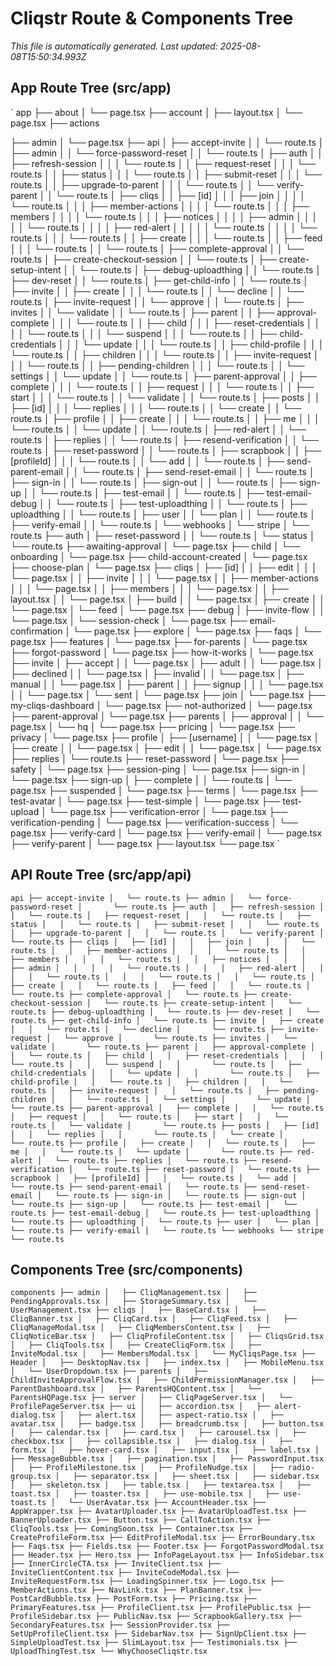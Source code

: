 # Cliqstr Route & Components Tree

*This file is automatically generated. Last updated: 2025-08-08T15:50:34.993Z*

## App Route Tree (src/app)

`
app
├── about
│   └── page.tsx
├── account
│   ├── layout.tsx
│   └── page.tsx
├── actions

├── admin
│   └── page.tsx
├── api
│   ├── accept-invite
│   │   └── route.ts
│   ├── admin
│   │   └── force-password-reset
│   │       └── route.ts
│   ├── auth
│   │   ├── refresh-session
│   │   │   └── route.ts
│   │   ├── request-reset
│   │   │   └── route.ts
│   │   ├── status
│   │   │   └── route.ts
│   │   ├── submit-reset
│   │   │   └── route.ts
│   │   ├── upgrade-to-parent
│   │   │   └── route.ts
│   │   └── verify-parent
│   │       └── route.ts
│   ├── cliqs
│   │   ├── [id]
│   │   │   ├── join
│   │   │   │   └── route.ts
│   │   │   ├── member-actions
│   │   │   │   └── route.ts
│   │   │   ├── members
│   │   │   │   └── route.ts
│   │   │   ├── notices
│   │   │   │   ├── admin
│   │   │   │   │   └── route.ts
│   │   │   │   ├── red-alert
│   │   │   │   │   └── route.ts
│   │   │   │   └── route.ts
│   │   │   └── route.ts
│   │   ├── create
│   │   │   └── route.ts
│   │   ├── feed
│   │   │   └── route.ts
│   │   └── route.ts
│   ├── complete-approval
│   │   └── route.ts
│   ├── create-checkout-session
│   │   └── route.ts
│   ├── create-setup-intent
│   │   └── route.ts
│   ├── debug-uploadthing
│   │   └── route.ts
│   ├── dev-reset
│   │   └── route.ts
│   ├── get-child-info
│   │   └── route.ts
│   ├── invite
│   │   ├── create
│   │   │   └── route.ts
│   │   └── decline
│   │       └── route.ts
│   ├── invite-request
│   │   └── approve
│   │       └── route.ts
│   ├── invites
│   │   └── validate
│   │       └── route.ts
│   ├── parent
│   │   ├── approval-complete
│   │   │   └── route.ts
│   │   ├── child
│   │   │   ├── reset-credentials
│   │   │   │   └── route.ts
│   │   │   └── suspend
│   │   │       └── route.ts
│   │   ├── child-credentials
│   │   │   └── update
│   │   │       └── route.ts
│   │   ├── child-profile
│   │   │   └── route.ts
│   │   ├── children
│   │   │   └── route.ts
│   │   ├── invite-request
│   │   │   └── route.ts
│   │   ├── pending-children
│   │   │   └── route.ts
│   │   └── settings
│   │       └── update
│   │           └── route.ts
│   ├── parent-approval
│   │   ├── complete
│   │   │   └── route.ts
│   │   ├── request
│   │   │   └── route.ts
│   │   ├── start
│   │   │   └── route.ts
│   │   └── validate
│   │       └── route.ts
│   ├── posts
│   │   ├── [id]
│   │   │   └── replies
│   │   │       └── route.ts
│   │   └── create
│   │       └── route.ts
│   ├── profile
│   │   ├── create
│   │   │   └── route.ts
│   │   ├── me
│   │   │   └── route.ts
│   │   └── update
│   │       └── route.ts
│   ├── red-alert
│   │   └── route.ts
│   ├── replies
│   │   └── route.ts
│   ├── resend-verification
│   │   └── route.ts
│   ├── reset-password
│   │   └── route.ts
│   ├── scrapbook
│   │   ├── [profileId]
│   │   │   └── route.ts
│   │   └── add
│   │       └── route.ts
│   ├── send-parent-email
│   │   └── route.ts
│   ├── send-reset-email
│   │   └── route.ts
│   ├── sign-in
│   │   └── route.ts
│   ├── sign-out
│   │   └── route.ts
│   ├── sign-up
│   │   └── route.ts
│   ├── test-email
│   │   └── route.ts
│   ├── test-email-debug
│   │   └── route.ts
│   ├── test-uploadthing
│   │   └── route.ts
│   ├── uploadthing
│   │   └── route.ts
│   ├── user
│   │   └── plan
│   │       └── route.ts
│   ├── verify-email
│   │   └── route.ts
│   └── webhooks
│       └── stripe
│           └── route.ts
├── auth
│   ├── reset-password
│   │   └── route.ts
│   └── status
│       └── route.ts
├── awaiting-approval
│   └── page.tsx
├── child
│   └── onboarding
│       └── page.tsx
├── child-account-created
│   └── page.tsx
├── choose-plan
│   └── page.tsx
├── cliqs
│   ├── [id]
│   │   ├── edit
│   │   │   └── page.tsx
│   │   ├── invite
│   │   │   └── page.tsx
│   │   ├── member-actions
│   │   │   └── page.tsx
│   │   ├── members
│   │   │   └── page.tsx
│   │   ├── layout.tsx
│   │   └── page.tsx
│   ├── build
│   │   └── page.tsx
│   ├── create
│   │   └── page.tsx
│   └── feed
│       └── page.tsx
├── debug
│   ├── invite-flow
│   │   └── page.tsx
│   └── session-check
│       └── page.tsx
├── email-confirmation
│   └── page.tsx
├── explore
│   └── page.tsx
├── faqs
│   └── page.tsx
├── features
│   └── page.tsx
├── for-parents
│   └── page.tsx
├── forgot-password
│   └── page.tsx
├── how-it-works
│   └── page.tsx
├── invite
│   ├── accept
│   │   └── page.tsx
│   ├── adult
│   │   └── page.tsx
│   ├── declined
│   │   └── page.tsx
│   ├── invalid
│   │   └── page.tsx
│   ├── manual
│   │   └── page.tsx
│   ├── parent
│   │   ├── signup
│   │   │   └── page.tsx
│   │   └── page.tsx
│   └── sent
│       └── page.tsx
├── join
│   └── page.tsx
├── my-cliqs-dashboard
│   └── page.tsx
├── not-authorized
│   └── page.tsx
├── parent-approval
│   └── page.tsx
├── parents
│   ├── approval
│   │   └── page.tsx
│   └── hq
│       └── page.tsx
├── pricing
│   └── page.tsx
├── privacy
│   └── page.tsx
├── profile
│   ├── [username]
│   │   └── page.tsx
│   ├── create
│   │   └── page.tsx
│   ├── edit
│   │   └── page.tsx
│   └── page.tsx
├── replies
│   └── route.ts
├── reset-password
│   └── page.tsx
├── safety
│   └── page.tsx
├── session-ping
│   └── page.tsx
├── sign-in
│   └── page.tsx
├── sign-up
│   ├── complete
│   │   └── route.ts
│   └── page.tsx
├── suspended
│   └── page.tsx
├── terms
│   └── page.tsx
├── test-avatar
│   └── page.tsx
├── test-simple
│   └── page.tsx
├── test-upload
│   └── page.tsx
├── verification-error
│   └── page.tsx
├── verification-pending
│   └── page.tsx
├── verification-success
│   └── page.tsx
├── verify-card
│   └── page.tsx
├── verify-email
│   └── page.tsx
├── verify-parent
│   └── page.tsx
├── layout.tsx
└── page.tsx
`

## API Route Tree (src/app/api)

`
api
├── accept-invite
│   └── route.ts
├── admin
│   └── force-password-reset
│       └── route.ts
├── auth
│   ├── refresh-session
│   │   └── route.ts
│   ├── request-reset
│   │   └── route.ts
│   ├── status
│   │   └── route.ts
│   ├── submit-reset
│   │   └── route.ts
│   ├── upgrade-to-parent
│   │   └── route.ts
│   └── verify-parent
│       └── route.ts
├── cliqs
│   ├── [id]
│   │   ├── join
│   │   │   └── route.ts
│   │   ├── member-actions
│   │   │   └── route.ts
│   │   ├── members
│   │   │   └── route.ts
│   │   ├── notices
│   │   │   ├── admin
│   │   │   │   └── route.ts
│   │   │   ├── red-alert
│   │   │   │   └── route.ts
│   │   │   └── route.ts
│   │   └── route.ts
│   ├── create
│   │   └── route.ts
│   ├── feed
│   │   └── route.ts
│   └── route.ts
├── complete-approval
│   └── route.ts
├── create-checkout-session
│   └── route.ts
├── create-setup-intent
│   └── route.ts
├── debug-uploadthing
│   └── route.ts
├── dev-reset
│   └── route.ts
├── get-child-info
│   └── route.ts
├── invite
│   ├── create
│   │   └── route.ts
│   └── decline
│       └── route.ts
├── invite-request
│   └── approve
│       └── route.ts
├── invites
│   └── validate
│       └── route.ts
├── parent
│   ├── approval-complete
│   │   └── route.ts
│   ├── child
│   │   ├── reset-credentials
│   │   │   └── route.ts
│   │   └── suspend
│   │       └── route.ts
│   ├── child-credentials
│   │   └── update
│   │       └── route.ts
│   ├── child-profile
│   │   └── route.ts
│   ├── children
│   │   └── route.ts
│   ├── invite-request
│   │   └── route.ts
│   ├── pending-children
│   │   └── route.ts
│   └── settings
│       └── update
│           └── route.ts
├── parent-approval
│   ├── complete
│   │   └── route.ts
│   ├── request
│   │   └── route.ts
│   ├── start
│   │   └── route.ts
│   └── validate
│       └── route.ts
├── posts
│   ├── [id]
│   │   └── replies
│   │       └── route.ts
│   └── create
│       └── route.ts
├── profile
│   ├── create
│   │   └── route.ts
│   ├── me
│   │   └── route.ts
│   └── update
│       └── route.ts
├── red-alert
│   └── route.ts
├── replies
│   └── route.ts
├── resend-verification
│   └── route.ts
├── reset-password
│   └── route.ts
├── scrapbook
│   ├── [profileId]
│   │   └── route.ts
│   └── add
│       └── route.ts
├── send-parent-email
│   └── route.ts
├── send-reset-email
│   └── route.ts
├── sign-in
│   └── route.ts
├── sign-out
│   └── route.ts
├── sign-up
│   └── route.ts
├── test-email
│   └── route.ts
├── test-email-debug
│   └── route.ts
├── test-uploadthing
│   └── route.ts
├── uploadthing
│   └── route.ts
├── user
│   └── plan
│       └── route.ts
├── verify-email
│   └── route.ts
└── webhooks
    └── stripe
        └── route.ts
`

## Components Tree (src/components)

`
components
├── admin
│   ├── CliqManagement.tsx
│   ├── PendingApprovals.tsx
│   ├── StorageSummary.tsx
│   └── UserManagement.tsx
├── cliqs
│   ├── BaseCard.tsx
│   ├── CliqBanner.tsx
│   ├── CliqCard.tsx
│   ├── CliqFeed.tsx
│   ├── CliqManageModal.tsx
│   ├── CliqMembersContent.tsx
│   ├── CliqNoticeBar.tsx
│   ├── CliqProfileContent.tsx
│   ├── CliqsGrid.tsx
│   ├── CliqTools.tsx
│   ├── CreateCliqForm.tsx
│   ├── InviteModal.tsx
│   ├── MembersModal.tsx
│   └── MyCliqsPage.tsx
├── Header
│   ├── DesktopNav.tsx
│   ├── index.tsx
│   ├── MobileMenu.tsx
│   └── UserDropdown.tsx
├── parents
│   ├── ChildInviteApprovalFlow.tsx
│   ├── ChildPermissionManager.tsx
│   ├── ParentDashboard.tsx
│   ├── ParentsHQContent.tsx
│   └── ParentsHQPage.tsx
├── server
│   ├── CliqPageServer.tsx
│   └── ProfilePageServer.tsx
├── ui
│   ├── accordion.tsx
│   ├── alert-dialog.tsx
│   ├── alert.tsx
│   ├── aspect-ratio.tsx
│   ├── avatar.tsx
│   ├── badge.tsx
│   ├── breadcrumb.tsx
│   ├── button.tsx
│   ├── calendar.tsx
│   ├── card.tsx
│   ├── carousel.tsx
│   ├── checkbox.tsx
│   ├── collapsible.tsx
│   ├── dialog.tsx
│   ├── form.tsx
│   ├── hover-card.tsx
│   ├── input.tsx
│   ├── label.tsx
│   ├── MessageBubble.tsx
│   ├── pagination.tsx
│   ├── PasswordInput.tsx
│   ├── ProfileMilestone.tsx
│   ├── ProfileNudge.tsx
│   ├── radio-group.tsx
│   ├── separator.tsx
│   ├── sheet.tsx
│   ├── sidebar.tsx
│   ├── skeleton.tsx
│   ├── table.tsx
│   ├── textarea.tsx
│   ├── toast.tsx
│   ├── toaster.tsx
│   ├── use-mobile.tsx
│   ├── use-toast.ts
│   └── UserAvatar.tsx
├── AccountHeader.tsx
├── AppWrapper.tsx
├── AvatarUploader.tsx
├── AvatarUploadTest.tsx
├── BannerUploader.tsx
├── Button.tsx
├── CallToAction.tsx
├── CliqTools.tsx
├── ComingSoon.tsx
├── Container.tsx
├── CreateProfileForm.tsx
├── EditProfileModal.tsx
├── ErrorBoundary.tsx
├── Faqs.tsx
├── Fields.tsx
├── Footer.tsx
├── ForgotPasswordModal.tsx
├── Header.tsx
├── Hero.tsx
├── InfoPageLayout.tsx
├── InfoSidebar.tsx
├── InnerCircleCTA.tsx
├── InviteClient.tsx
├── InviteClientContent.tsx
├── InviteCodeModal.tsx
├── InviteRequestForm.tsx
├── LoadingSpinner.tsx
├── Logo.tsx
├── MemberActions.tsx
├── NavLink.tsx
├── PlanBanner.tsx
├── PostCardBubble.tsx
├── PostForm.tsx
├── Pricing.tsx
├── PrimaryFeatures.tsx
├── ProfileClient.tsx
├── ProfilePublic.tsx
├── ProfileSidebar.tsx
├── PublicNav.tsx
├── ScrapbookGallery.tsx
├── SecondaryFeatures.tsx
├── SessionProvider.tsx
├── SetUpProfileClient.tsx
├── SidebarNav.tsx
├── SignUpClient.tsx
├── SimpleUploadTest.tsx
├── SlimLayout.tsx
├── Testimonials.tsx
├── UploadThingTest.tsx
└── WhyChooseCliqstr.tsx
`

